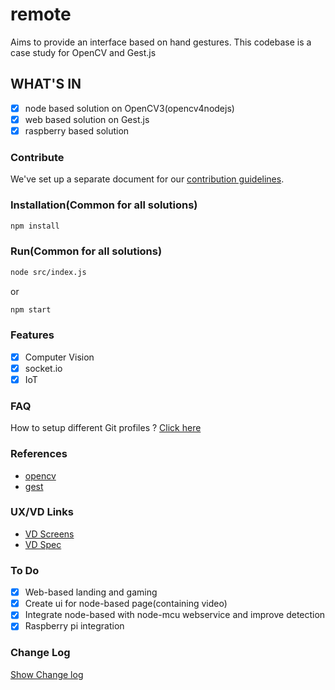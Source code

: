 # remote

Aims to provide an interface based on hand gestures. This codebase is a case study for OpenCV and Gest.js

## WHAT'S IN

- [x] node based solution on OpenCV3(opencv4nodejs)
- [x] web based solution on Gest.js
- [x] raspberry based solution

### Contribute

We've set up a separate document for our [contribution guidelines](./CONTRIBUTING.md).

### Installation(Common for all solutions)

```sh
npm install
```

### Run(Common for all solutions)

```sh
node src/index.js
```

or

```sh
npm start
```

### Features

- [x] Computer Vision
- [x] socket.io
- [x] IoT

### FAQ

How to setup different Git profiles ?
[Click here](https://stackoverflow.com/questions/4220416/can-i-specify-multiple-users-for-myself-in-gitconfig)

### References

- [opencv](https://github.com/justadudewhohacks/opencv4nodejs)
- [gest](https://hadi.io/gest.js/)

### UX/VD Links

- [VD Screens](https://xd.adobe.com/view/35bb1f83-1ddd-4c4b-5816-c0e83fb20548-438a/screen/ead4101d-5142-4f20-bdfd-d4091850a999/Digi-360-3?fullscreen)
- [VD Spec](https://xd.adobe.com/spec/3f4a5f41-2ad4-408b-7195-fad936acc5d2-497b/screen/ead4101d-5142-4f20-bdfd-d4091850a999/Digi-360-3/)

### To Do

- [x] Web-based landing and gaming
- [x] Create ui for node-based page(containing video)
- [x] Integrate node-based with node-mcu webservice and improve detection
- [x] Raspberry pi integration

### Change Log

[Show Change log](./CHANGELOG.md)